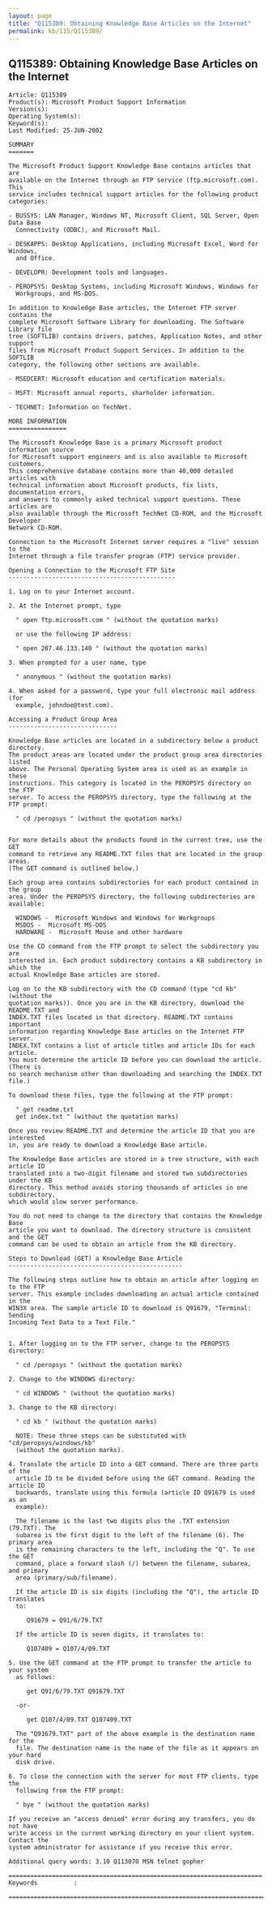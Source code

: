 ```yaml
---
layout: page
title: "Q115389: Obtaining Knowledge Base Articles on the Internet"
permalink: kb/115/Q115389/
---
```


## Q115389: Obtaining Knowledge Base Articles on the Internet

	Article: Q115389
	Product(s): Microsoft Product Support Information
	Version(s): 
	Operating System(s): 
	Keyword(s): 
	Last Modified: 25-JUN-2002
	
	SUMMARY
	=======
	
	The Microsoft Product Support Knowledge Base contains articles that are
	available on the Internet through an FTP service (ftp.microsoft.com). This
	service includes technical support articles for the following product
	categories:
	
	- BUSSYS: LAN Manager, Windows NT, Microsoft Client, SQL Server, Open Data Base
	  Connectivity (ODBC), and Microsoft Mail.
	
	- DESKAPPS: Desktop Applications, including Microsoft Excel, Word for Windows,
	  and Office.
	
	- DEVELOPR: Development tools and languages.
	
	- PEROPSYS: Desktop Systems, including Microsoft Windows, Windows for
	  Workgroups, and MS-DOS.
	
	In addition to Knowledge Base articles, the Internet FTP server contains the
	complete Microsoft Software Library for downloading. The Software Library file
	tree (SOFTLIB) contains drivers, patches, Application Notes, and other support
	files from Microsoft Product Support Services. In addition to the SOFTLIB
	category, the following other sections are available.
	
	- MSEDCERT: Microsoft education and certification materials.
	
	- MSFT: Microsoft annual reports, sharholder information.
	
	- TECHNET: Information on TechNet.
	
	MORE INFORMATION
	================
	
	The Microsoft Knowledge Base is a primary Microsoft product information source
	for Microsoft support engineers and is also available to Microsoft customers.
	This comprehensive database contains more than 40,000 detailed articles with
	technical information about Microsoft products, fix lists, documentation errors,
	and answers to commonly asked technical support questions. These articles are
	also available through the Microsoft TechNet CD-ROM, and the Microsoft Developer
	Network CD-ROM.
	
	Connection to the Microsoft Internet server requires a "live" session to the
	Internet through a file transfer program (FTP) service provider.
	
	Opening a Connection to the Microsoft FTP Site
	----------------------------------------------
	
	1. Log on to your Internet account.
	
	2. At the Internet prompt, type
	
	  " open ftp.microsoft.com " (without the quotation marks)
	
	  or use the following IP address:
	
	  " open 207.46.133.140 " (without the quotation marks)
	
	3. When prompted for a user name, type
	
	  " anonymous " (without the quotation marks)
	
	4. When asked for a password, type your full electronic mail address (for
	  example, johndoe@test.com).
	
	Accessing a Product Group Area
	------------------------------
	
	Knowledge Base articles are located in a subdirectory below a product directory.
	The product areas are located under the product group area directories listed
	above. The Personal Operating System area is used as an example in these
	instructions. This category is located in the PEROPSYS directory on the FTP
	server. To access the PEROPSYS directory, type the following at the FTP prompt:
	
	  " cd /peropsys " (without the quotation marks)
	
	
	For more details about the products found in the current tree, use the GET
	command to retrieve any README.TXT files that are located in the group areas.
	(The GET command is outlined below.)
	
	Each group area contains subdirectories for each product contained in the group
	area. Under the PEROPSYS directory, the following subdirectories are available:
	
	  WINDOWS -  Microsoft Windows and Windows for Workgroups
	  MSDOS -  Microsoft MS-DOS
	  HARDWARE -  Microsoft Mouse and other hardware
	
	Use the CD command from the FTP prompt to select the subdirectory you are
	interested in. Each product subdirectory contains a KB subdirectory in which the
	actual Knowledge Base articles are stored.
	
	Log on to the KB subdirectory with the CD command (type "cd kb" (without the
	quotation marks)). Once you are in the KB directory, download the README.TXT and
	INDEX.TXT files located in that directory. README.TXT contains important
	information regarding Knowledge Base articles on the Internet FTP server.
	INDEX.TXT contains a list of article titles and article IDs for each article.
	You must determine the article ID before you can download the article. (There is
	no search mechanism other than downloading and searching the INDEX.TXT file.)
	
	To download these files, type the following at the FTP prompt:
	
	  " get readme.txt
	  get index.txt " (without the quotation marks)
	
	Once you review README.TXT and determine the article ID that you are interested
	in, you are ready to download a Knowledge Base article.
	
	The Knowledge Base articles are stored in a tree structure, with each article ID
	translated into a two-digit filename and stored two subdirectories under the KB
	directory. This method avoids storing thousands of articles in one subdirectory,
	which would slow server performance.
	
	You do not need to change to the directory that contains the Knowledge Base
	article you want to download. The directory structure is consistent and the GET
	command can be used to obtain an article from the KB directory.
	
	Steps to Download (GET) a Knowledge Base Article
	------------------------------------------------
	
	The following steps outline how to obtain an article after logging on to the FTP
	server. This example includes downloading an actual article contained in the
	WIN3X area. The sample article ID to download is Q91679, "Terminal: Sending
	Incoming Text Data to a Text File."
	
	
	1. After logging on to the FTP server, change to the PEROPSYS directory:
	
	  " cd /peropsys " (without the quotation marks)
	
	2. Change to the WINDOWS directory:
	
	  " cd WINDOWS " (without the quotation marks)
	
	3. Change to the KB directory:
	
	  " cd kb " (without the quotation marks)
	
	  NOTE: These three steps can be substituted with "cd/peropsys/windows/kb"
	  (without the quotation marks).
	
	4. Translate the article ID into a GET command. There are three parts of the
	  article ID to be divided before using the GET command. Reading the article ID
	  backwards, translate using this formula (article ID Q91679 is used as an
	  example):
	
	  The filename is the last two digits plus the .TXT extension (79.TXT). The
	  subarea is the first digit to the left of the filename (6). The primary area
	  is the remaining characters to the left, including the "Q". To use the GET
	  command, place a forward slash (/) between the filename, subarea, and primary
	  area (primary/sub/filename).
	
	  If the article ID is six digits (including the "Q"), the article ID translates
	  to:
	
	     Q91679 = Q91/6/79.TXT
	
	  If the article ID is seven digits, it translates to:
	
	     Q107409 = Q107/4/09.TXT
	
	5. Use the GET command at the FTP prompt to transfer the article to your system
	  as follows:
	
	     get Q91/6/79.TXT Q91679.TXT
	
	  -or-
	
	     get Q107/4/09.TXT Q107409.TXT
	
	  The "Q91679.TXT" part of the above example is the destination name for the
	  file. The destination name is the name of the file as it appears on your hard
	  disk drive.
	
	6. To close the connection with the server for most FTP clients, type the
	  following from the FTP prompt:
	
	  " bye " (without the quotation marks)
	
	If you receive an "access denied" error during any transfers, you do not have
	write access in the current working directory on your client system. Contact the
	system administrator for assistance if you receive this error.
	
	Additional query words: 3.10 Q113070 MSN telnet gopher
	
	======================================================================
	Keywords          :  
	
	=============================================================================
	
